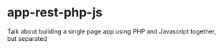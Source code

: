app-rest-php-js
===============

Talk about building a single page app using PHP and Javascript together, but separated

